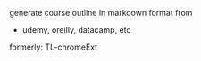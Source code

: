 generate course outline in markdown format from 
- udemy, oreilly, datacamp, etc

formerly: TL-chromeExt

